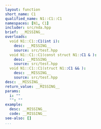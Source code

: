 ```yaml
---
layout: function
short_name: C1
qualified_name: N1::C1::C1
namespaces: [N1, C1]
includer: src/nda.hpp
brief: __MISSING__
overloads:
  void N1::C1::C1(int i):
    desc: __MISSING__
    source: src/test.hpp
  void N1::C1::C1(const struct N1::C1 & ):
    desc: __MISSING__
    source: src/test.hpp
  void N1::C1::C1(struct N1::C1 && ):
    desc: __MISSING__
    source: src/test.hpp
desc: __MISSING__
return_value: __MISSING__
params:
  i: ""
  "": ""
example:
  desc: __MISSING__
  code: __MISSING__
see-also: []
...
```

